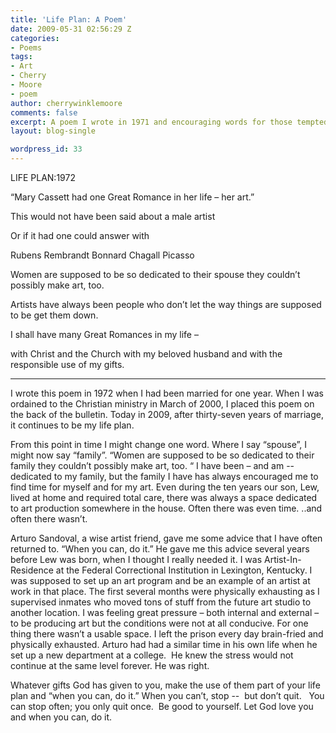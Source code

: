 ```yaml
---
title: 'Life Plan: A Poem'
date: 2009-05-31 02:56:29 Z
categories:
- Poems
tags:
- Art
- Cherry
- Moore
- poem
author: cherrywinklemoore
comments: false
excerpt: A poem I wrote in 1971 and encouraging words for those tempted to quit.
layout: blog-single

wordpress_id: 33
---
```


LIFE PLAN:1972

“Mary Cassett had one Great Romance
in her life – her art.”

This would not have been said
about a male artist

Or if it had one could answer with

Rubens
Rembrandt
Bonnard
Chagall
Picasso

Women are supposed to be
so dedicated to their spouse
they couldn’t possibly make art, too.

Artists have always been people
who don’t let the way things are
supposed to be
get them down.

I shall have many Great Romances in
my life –

with Christ and the Church
with my beloved husband
and with the responsible use of my gifts.

__________________________

I wrote this poem in 1972 when I had been married for one year. When I was ordained to the Christian ministry in March of 2000, I placed this poem on the back of the bulletin. Today in 2009, after thirty-seven years of marriage, it continues to be my life plan.

From this point in time I might change one word. Where I say “spouse”, I might now say “family”. “Women are supposed to be so dedicated to their family they couldn’t possibly make art, too. “ I have been – and am -- dedicated to my family, but the family I have has always encouraged me to find time for myself and for my art. Even during the ten years our son, Lew, lived at home and required total care, there was always a space dedicated to art production somewhere in the house. Often there was even time. ..and often there wasn’t.

Arturo Sandoval, a wise artist friend, gave me some advice that I have often returned to. “When you can, do it.” He gave me this advice several years before Lew was born, when I thought I really needed it. I was Artist-In-Residence at the Federal Correctional Institution in Lexington, Kentucky. I was supposed to set up an art program and be an example of an artist at work in that place. The first several months were physically exhausting as I supervised inmates who moved tons of stuff from the future art studio to another location. I was feeling great pressure – both internal and external – to be producing art but the conditions were not at all conducive. For one thing there wasn’t a usable space. I left the prison every day brain-fried and physically exhausted. Arturo had had a similar time in his own life when he set up a new department at a college.  He knew the stress would not continue at the same level forever. He was right.

Whatever gifts God has given to you, make the use of them part of your life plan and “when you can,
do it.” When you can’t, stop --  but don’t quit.   You can stop often; you only quit once.  Be good to yourself. Let God love you and when you can, do it.
